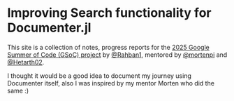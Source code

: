 # Improving Search functionality for Documenter.jl

This site is a collection of notes, progress reports for the [2025 Google Summer of Code (GSoC) project](https://summerofcode.withgoogle.com/programs/2025/projects/KGUrSI9I) by [@Rahban1](https://github.com/Rahban1), mentored by [@mortenpi](https://github.com/mortenpi) and [@Hetarth02](https://github.com/Hetarth02).

I thought it would be a good idea to document my journey using Documenter itself, also I was inspired by my mentor Morten who did the same :)


